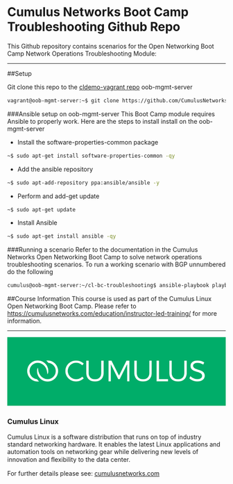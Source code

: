 Cumulus Networks Boot Camp Troubleshooting Github Repo
===========================
This Github repository contains scenarios for the Open Networking Boot Camp Network Operations Troubleshooting Module:

---
##Setup

Git clone this repo to the [cldemo-vagrant repo](https://github.com/cumulusnetworks/cldemo-vagrant) oob-mgmt-server

```bash
vagrant@oob-mgmt-server:~$ git clone https://github.com/CumulusNetworks/cl-bc-troubleshooting
```
###Ansible setup on oob-mgmt-server
This Boot Camp module requires Ansible to properly work.  Here are the steps to install install on the oob-mgmt-server

 - Install the software-properties-common package
```bash
~$ sudo apt-get install software-properties-common -qy
```
 - Add the ansible repository 
```bash
~$ sudo apt-add-repository ppa:ansible/ansible -y
```
 - Perform and add-get update
```bash
~$ sudo apt-get update
```
 - Install Ansible
```bash
~$ sudo apt-get install ansible -qy
```

###Running a scenario
Refer to the documentation in the Cumulus Networks Open Networking Boot Camp to solve network operations troubleshooting scenarios.  To run a working scenario with BGP unnumbered do the following

```bash
cumulus@oob-mgmt-server:~/cl-bc-troubleshooting$ ansible-playbook playbook.yml -e "s=0"
```

##Course Information
This course is used as part of the Cumulus Linux Open Networking Boot Camp.  Please refer to https://cumulusnetworks.com/education/instructor-led-training/ for more information.


---

![Cumulus icon](cumulus-small.png)  

### Cumulus Linux

Cumulus Linux is a software distribution that runs on top of industry standard networking hardware. It enables the latest Linux applications and automation tools on networking gear while delivering new levels of innovation and ﬂexibility to the data center.

For further details please see: [cumulusnetworks.com](http://www.cumulusnetworks.com)
